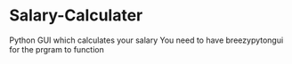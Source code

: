 # Salary-Calculater
Python GUI which calculates your salary
You need to have breezypytongui for the prgram to function
